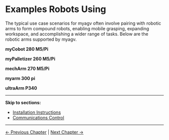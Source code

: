 # Examples Robots Using

The typical use case scenarios for myagv often involve pairing with robotic arms to form compound robots, enabling mobile grasping, expanding workspace, and accomplishing a wider range of tasks. Below are the robotic arms supported by myagv.

**myCobot 280 M5/Pi**

**myPalletizer 260 M5/Pi**

**mechArm 270 M5/Pi**

**myarm 300 pi**

**ultraArm P340**

---

**Skip to sections:**

- [Installation Instructions](7.1-InstallationInstructions.md)
- [Communications Control](7.2-CommunicationsControl.md)

----
[← Previous Chapter](../6-SDKDevelopment/README.md) | [Next Chapter →](../8-FilesDownload/README.md)


